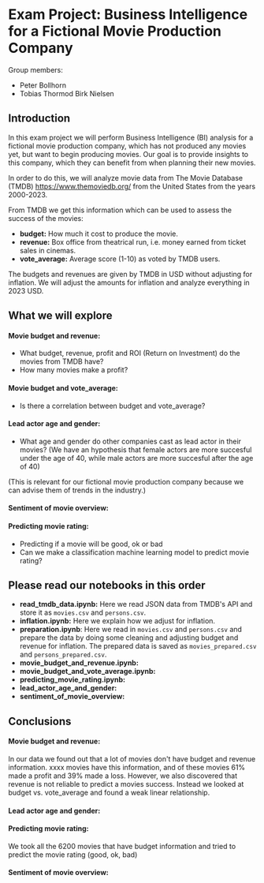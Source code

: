# Exam Project: Business Intelligence for a Fictional Movie Production Company

Group members:
- Peter Bollhorn
- Tobias Thormod Birk Nielsen

## Introduction

In this exam project we will perform Business Intelligence (BI) analysis for a fictional movie production company, which has not produced any movies yet, but want to begin producing movies. Our goal is to provide insights to this company, which they can benefit from when planning their new movies.

In order to do this, we will analyze movie data from The Movie Database (TMDB) https://www.themoviedb.org/ from the United States from the years 2000-2023.

From TMDB we get this information which can be used to assess the success of the movies:
- **budget:** How much it cost to produce the movie.
- **revenue:** Box office from theatrical run, i.e. money earned from ticket sales in cinemas.
- **vote_average:** Average score (1-10) as voted by TMDB users.

The budgets and revenues are given by TMDB in USD without adjusting for inflation.
We will adjust the amounts for inflation and analyze everything in 2023 USD.

## What we will explore

#### Movie budget and revenue:
- What budget, revenue, profit and ROI (Return on Investment) do the movies from TMDB have?
- How many movies make a profit?

#### Movie budget and vote_average:
- Is there a correlation between budget and vote_average?

#### Lead actor age and gender:
- What age and gender do other companies cast as lead actor in their movies? 
 (We have an hypothesis that female actors are more succesful under the age of 40, while male actors are more succesful after the age of 40)

(This is relevant for our fictional movie production company because we can advise them of trends in the industry.)

#### Sentiment of movie overview:

#### Predicting movie rating:
- Predicting if a movie will be good, ok or bad
- Can we make a classification machine learning model to predict movie rating?


## Please read our notebooks in this order
- **read_tmdb_data.ipynb:** Here we read JSON data from TMDB's API and store it as `movies.csv` and `persons.csv`.
- **inflation.ipynb:** Here we explain how we adjust for inflation.
- **preparation.ipynb**: Here we read in `movies.csv` and `persons.csv` and prepare the data by doing some cleaning and adjusting budget and revenue for inflation. The prepared data is saved as `movies_prepared.csv` and `persons_prepared.csv`.
- **movie_budget_and_revenue.ipynb:**
- **movie_budget_and_vote_average.ipynb:**
- **predicting_movie_rating.ipynb:**
- **lead_actor_age_and_gender:**
- **sentiment_of_movie_overview:**


## Conclusions

#### Movie budget and revenue:
In our data we found out that a lot of movies don't have budget and revenue information.
xxxx movies have this information, and of these movies 61% made a profit and 39% made a loss.
However, we also discovered that revenue is not reliable to predict a movies success.
Instead we looked at budget vs. vote_average and found a weak linear relationship.

#### Lead actor age and gender:


#### Predicting movie rating:
We took all the 6200 movies that have budget information and tried to predict the movie rating (good, ok, bad)

#### Sentiment of movie overview:






